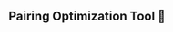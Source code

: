 ## Pairing Optimization Tool 🔧

<div id="table-container"></div>
<script src="https://d3js.org/d3.v7.min.js"></script>
<script src="po_tool.js"></script>
